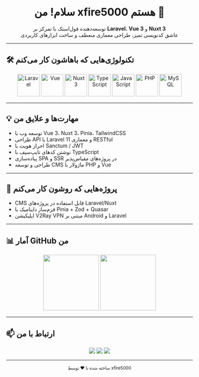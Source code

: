 <h1 align="center">سلام! من xfire5000 هستم 👋</h1>
<p align="center">
  توسعه‌دهنده فول‌استک با تمرکز بر <strong>Laravel</strong>، <strong>Vue 3</strong> و <strong>Nuxt 3</strong> <br>
  عاشق کدنویسی تمیز، طراحی معماری منعطف و ساخت ابزارهای کاربردی
</p>

---

## 🛠️ تکنولوژی‌هایی که باهاشون کار می‌کنم

<div align="center">

  <!-- Laravel -->
  <img src="https://upload.wikimedia.org/wikipedia/commons/9/9a/Laravel.svg" width="60" alt="Laravel" title="Laravel" />

  <!-- Vue 3 -->
  <img src="https://cdn.jsdelivr.net/gh/devicons/devicon/icons/vuejs/vuejs-original.svg" width="60" alt="Vue" title="Vue 3" />

  <!-- Nuxt 3 -->
  <img src="https://nuxt.com/assets/design-kit/icon-green.svg" width="60" alt="Nuxt 3" title="Nuxt 3" />

  <!-- TypeScript -->
  <img src="https://cdn.jsdelivr.net/gh/devicons/devicon/icons/typescript/typescript-original.svg" width="60" alt="TypeScript" title="TypeScript" />

  <!-- JavaScript -->
  <img src="https://cdn.jsdelivr.net/gh/devicons/devicon/icons/javascript/javascript-original.svg" width="60" alt="JavaScript" title="JavaScript" />

  <!-- PHP -->
  <img src="https://cdn.jsdelivr.net/gh/devicons/devicon/icons/php/php-original.svg" width="60" alt="PHP" title="PHP" />

  <!-- MySQL -->
  <img src="https://cdn.jsdelivr.net/gh/devicons/devicon/icons/mysql/mysql-original.svg" width="60" alt="MySQL" title="MySQL" />
</div>

---

## 💡 مهارت‌ها و علایق من

- توسعه وب با Vue 3، Nuxt 3، Pinia، TailwindCSS
- طراحی API با Laravel 11 و معماری RESTful
- احراز هویت با Sanctum / JWT
- نوشتن کدهای تایپ‌سیف با TypeScript
- پیاده‌سازی SPA و SSR در پروژه‌های مقیاس‌پذیر
- طراحی و توسعه CMS‌ ماژولار با PHP و Vue

---

## 🔭 پروژه‌هایی که روشون کار می‌کنم
- CMS قابل استفاده در پروژه‌های Laravel/Nuxt
- فرم‌ساز داینامیک با Pinia + Zod + Quasar
- اپلیکیشن V2Ray VPN مبتنی بر Android و Laravel

---

## 📊 آمار GitHub من

<div align="center">
  <img src="https://github-readme-stats.vercel.app/api?username=xfire5000&show_icons=true&theme=tokyonight" height="150"/>
  <img src="https://github-readme-stats.vercel.app/api/top-langs/?username=xfire5000&layout=compact&theme=tokyonight" height="150"/>
</div>

---

## 📫 ارتباط با من

<div align="center">
  <a href="mailto:your@email.com"><img src="https://img.shields.io/badge/Email-D14836?style=for-the-badge&logo=gmail&logoColor=white"/></a>
  <a href="https://linkedin.com/in/xfire5000"><img src="https://img.shields.io/badge/LinkedIn-0A66C2?style=for-the-badge&logo=linkedin&logoColor=white"/></a>
  <a href="https://twitter.com/xfire5000"><img src="https://img.shields.io/badge/Twitter-1DA1F2?style=for-the-badge&logo=twitter&logoColor=white"/></a>
</div>

---

<div align="center">
  <sub>ساخته شده با ❤️ توسط xfire5000</sub>
</div>
